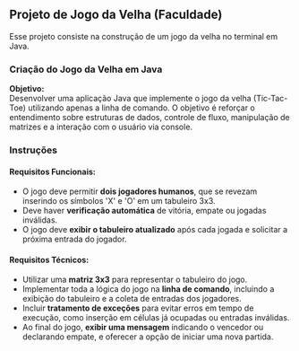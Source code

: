 ## Projeto de Jogo da Velha (Faculdade)

Esse projeto consiste na construção de um jogo da velha no terminal em Java.

### Criação do Jogo da Velha em Java

**Objetivo:**  
Desenvolver uma aplicação Java que implemente o jogo da velha (Tic-Tac-Toe) utilizando apenas a linha de comando. O objetivo é reforçar o entendimento sobre estruturas de dados, controle de fluxo, manipulação de matrizes e a interação com o usuário via console.

### Instruções

#### Requisitos Funcionais:

- O jogo deve permitir **dois jogadores humanos**, que se revezam inserindo os símbolos 'X' e 'O' em um tabuleiro 3x3.
- Deve haver **verificação automática** de vitória, empate ou jogadas inválidas.
- O jogo deve **exibir o tabuleiro atualizado** após cada jogada e solicitar a próxima entrada do jogador.

#### Requisitos Técnicos:

- Utilizar uma **matriz 3x3** para representar o tabuleiro do jogo.
- Implementar toda a lógica do jogo na **linha de comando**, incluindo a exibição do tabuleiro e a coleta de entradas dos jogadores.
- Incluir **tratamento de exceções** para evitar erros em tempo de execução, como inserção em células já ocupadas ou entradas inválidas.
- Ao final do jogo, **exibir uma mensagem** indicando o vencedor ou declarando empate, e oferecer a opção de iniciar uma nova partida.
